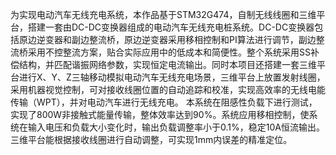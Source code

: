 为实现电动汽车无线充电系统，本作品基于STM32G474，自制无线线圈和三维平台，搭建一套由DC-DC变换器组成的电动汽车无线充电桩系统。DC-DC变换器包括原边逆变器和副边整流桥，原边逆变器采用移相控制和PI算法进行调节，副边整流桥采用不控整流方案，贴合实际应用中的低成本和简便性。整个系统采用SS补偿结构，并匹配谐振网络参数，实现恒定电流输出。同时本项目还搭建一套三维平台进行X、Y、Z三轴移动模拟电动汽车无线充电场景，三维平台上放置发射线圈，采用机器视觉控制，可对接收线圈位置的自动追踪和校准，实现高效率的无线电能传输（WPT），并对电动汽车进行无线充电。
本系统在阻感性负载下进行测试，实现了800W非接触式能量传输，整体效率达到90%。系统应用移相控制，使系统在输入电压和负载大小变化时，输出负载调整率小于0.1%，稳定10A恒流输出。三维平台能根据接收线圈进行自动调整，可实现1mm内误差的精准定位。